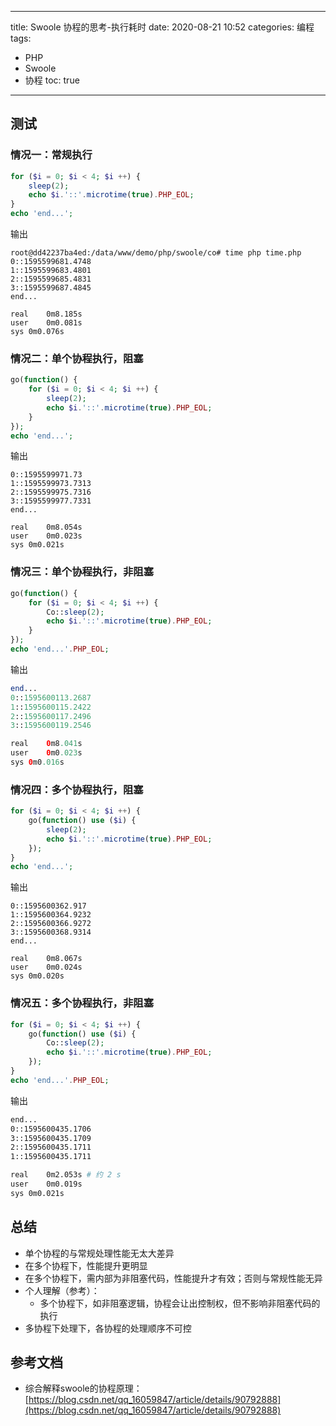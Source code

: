 ----
title: Swoole 协程的思考-执行耗时
date: 2020-08-21 10:52
categories: 编程
tags:
- PHP
- Swoole
- 协程
toc: true
----

## 测试

### 情况一：常规执行

```php
for ($i = 0; $i < 4; $i ++) {
    sleep(2);
    echo $i.'::'.microtime(true).PHP_EOL;
}
echo 'end...';
```

<!-- more -->

输出

```
root@dd42237ba4ed:/data/www/demo/php/swoole/co# time php time.php
0::1595599681.4748
1::1595599683.4801
2::1595599685.4831
3::1595599687.4845
end...

real	0m8.185s
user	0m0.081s
sys	0m0.076s
```

### 情况二：单个协程执行，阻塞

```php
go(function() {
    for ($i = 0; $i < 4; $i ++) {
        sleep(2);
        echo $i.'::'.microtime(true).PHP_EOL;
    }
});
echo 'end...';
```

输出

```
0::1595599971.73
1::1595599973.7313
2::1595599975.7316
3::1595599977.7331
end...

real	0m8.054s
user	0m0.023s
sys	0m0.021s
```

### 情况三：单个协程执行，非阻塞

```php
go(function() {
    for ($i = 0; $i < 4; $i ++) {
        Co::sleep(2);
        echo $i.'::'.microtime(true).PHP_EOL;
    }
});
echo 'end...'.PHP_EOL;

```

输出

```php
end...
0::1595600113.2687
1::1595600115.2422
2::1595600117.2496
3::1595600119.2546

real	0m8.041s
user	0m0.023s
sys	0m0.016s
```

### 情况四：多个协程执行，阻塞

```php
for ($i = 0; $i < 4; $i ++) {
    go(function() use ($i) {
        sleep(2);
        echo $i.'::'.microtime(true).PHP_EOL;
    });
}
echo 'end...';
```

输出

```
0::1595600362.917
1::1595600364.9232
2::1595600366.9272
3::1595600368.9314
end...

real	0m8.067s
user	0m0.024s
sys	0m0.020s
```

### 情况五：多个协程执行，非阻塞

```php
for ($i = 0; $i < 4; $i ++) {
    go(function() use ($i) {
        Co::sleep(2);
        echo $i.'::'.microtime(true).PHP_EOL;
    });
}
echo 'end...'.PHP_EOL;
```

输出

```bash
end...
0::1595600435.1706
3::1595600435.1709
2::1595600435.1711
1::1595600435.1711

real	0m2.053s # 约 2 s
user	0m0.019s
sys	0m0.021s
```

## 总结

- 单个协程的与常规处理性能无太大差异
- 在多个协程下，性能提升更明显
- 在多个协程下，需内部为非阻塞代码，性能提升才有效；否则与常规性能无异
- 个人理解（参考）：
   - 多个协程下，如非阻塞逻辑，协程会让出控制权，但不影响非阻塞代码的执行
- 多协程下处理下，各协程的处理顺序不可控

## 参考文档

- 综合解释swoole的协程原理：[https://blog.csdn.net/qq_16059847/article/details/90792888](https://blog.csdn.net/qq_16059847/article/details/90792888)
